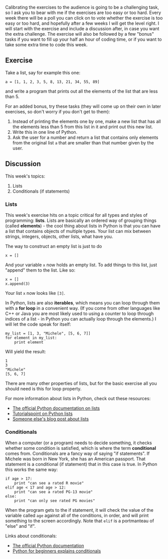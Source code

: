 Calibrating the exercises to the audience is going to be a challenging task, so I ask you to bear with me if the exercises are too easy or too hard. Every week there will be a poll you can click on to vote whether the exercise is too easy or too hard, and hopefully after a few weeks I will get the level right. I will start with the exercise and include a discussion after, in case you want the extra challenge. The exercise will also be followed by a few "bonus" tasks if you want to fill up your half an hour of coding time, or if you want to take some extra time to code this week.

## Exercise

Take a list, say for example this one: 

```
a = [1, 1, 2, 3, 5, 8, 13, 21, 34, 55, 89]
```

and write a program that prints out all the elements of the list that are less than 5.

For an added bonus, try these tasks (they will come up on their own in later exercises, so don't worry if you don't get to them): 
1. Instead of printing the elements one by one, make a new list that has all the elements less than 5 from this list in it and print out this new list.
2. Write this in one line of Python.
3. Ask the user for a number and return a list that contains only elements from the original list `a` that are smaller than that number given by the user. 

## Discussion 

This week's topics:
1. Lists
2. Conditionals (if statements)

### Lists

This week's exercise hits on a topic critical for all types and styles of programming: **lists**. Lists are basically an ordered way of grouping things (called **elements**) - the cool thing about lists in Python is that you can have a list that contains objects of multiple types. Your list can mix between strings, integers, objects, other lists, what have you. 

The way to construct an empty list is just to do 

```
x = []
```

And your variable `x` now holds an empty list. To add things to this list, just "append" them to the list. Like so: 

```
x = []
x.append(3)
```

Your list `x` now looks like `[3]`.

In Python, lists are also **iterables**, which means you can loop through them with a **for loop** in a convenient way. (If you come from other languages like C++ or Java you are most likely used to using a counter to loop through indices of a list - in Python you can actually loop through the elements.) I will let the code speak for itself: 

```
my_list = [1, 3, "Michele", [5, 6, 7]]
for element in my_list:
	print element
```

Will yield the result: 
```
1 
3
"Michele"
[5, 6, 7]
```

There are many other properties of lists, but for the basic exercise all you should need is this for loop property. 

For more information about lists in Python, check out these resources: 
* [The official Python documentation on lists](http://docs.python.org/3.3/tutorial/datastructures.html)
* [Tutorialspoint on Python lists](http://www.tutorialspoint.com/python/python_lists.htm)
* [Someone else's blog post about lists](http://effbot.org/zone/python-list.htm)


### Conditionals

When a computer (or a program) needs to decide something, it checks whether some condition is satisfied, which is where the term **conditional** comes from. Conditionals are a fancy way of saying "if statements". If Michele was born in New York, she has an American passport. That statement is a conditional (if statement) that in this case is true. In Python this works the same way: 

```
if age > 17: 
	print "can see a rated R movie"
elif age < 17 and age > 12:
	print "can see a rated PG-13 movie"
else: 
	print "can only see rated PG movies"
```

When the program gets to the if statement, it will check the value of the variable called `age` against all of the conditions, in order, and will print something to the screen accordingly. Note that `elif` is a portmanteau of "else" and "if". 

Links about conditionals: 
* [The official Python documentation](http://docs.python.org/3.3/tutorial/controlflow.html)
* [Python for beginners explains conditionals](http://www.pythonforbeginners.com/basics/python-if-elif-else-statement/)